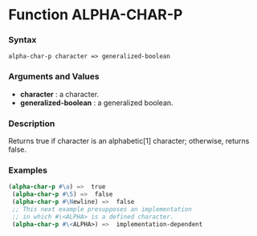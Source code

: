 <!-- Generated on 05/10/2020 by https://github.com/anto2oo/clhs-evolved -->

# Function ALPHA-CHAR-P

### Syntax
`alpha-char-p character => generalized-boolean`  


### Arguments and Values
- **character** : a character.   
- **generalized-boolean** : a generalized boolean.   


### Description
Returns true if character is an alphabetic[1] character; otherwise, returns false.



### Examples
```lisp 
(alpha-char-p #\a) =>  true
 (alpha-char-p #\5) =>  false
 (alpha-char-p #\Newline) =>  false
 ;; This next example presupposes an implementation
 ;; in which #\<ALPHA> is a defined character.
 (alpha-char-p #\<ALPHA>) =>  implementation-dependent
```
